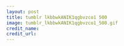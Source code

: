 ```yaml
---
layout: post
title: tumblr lkbbwkANIK1qgbvzco1 500
image: tumblr_lkbbwkANIK1qgbvzco1_500.gif
credit_name: 
credit_url:
---
```


